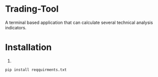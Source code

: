 # Trading-Tool
A terminal based application that can calculate several technical analysis indicators.

# Installation

1.
```
pip install reqquirments.txt
```

